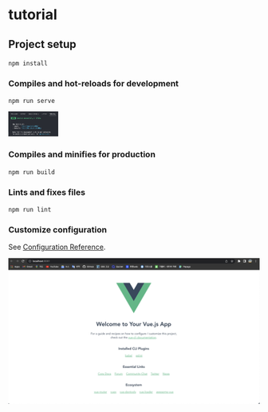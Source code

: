 # tutorial

## Project setup
```
npm install
```

### Compiles and hot-reloads for development
```
npm run serve
```
<img src = ./vt.png width="100" height="50">

### Compiles and minifies for production
```
npm run build
```

### Lints and fixes files
```
npm run lint
```

### Customize configuration
See [Configuration Reference](https://cli.vuejs.org/config/).

<img src = ./vue.png>
